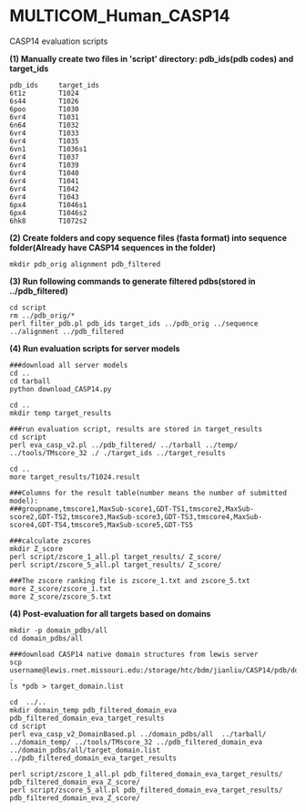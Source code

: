 # MULTICOM_Human_CASP14
CASP14 evaluation scripts


**(1) Manually create two files in 'script' directory: pdb_ids(pdb codes) and target_ids**
```
pdb_ids     target_ids	
6t1z	    T1024
6s44	    T1026
6poo	    T1030
6vr4	    T1031
6n64	    T1032
6vr4	    T1033
6vr4	    T1035
6vn1	    T1036s1
6vr4	    T1037
6vr4	    T1039
6vr4	    T1040
6vr4	    T1041
6vr4	    T1042
6vr4	    T1043
6px4	    T1046s1
6px4	    T1046s2
6hk8	    T1072s2
```

**(2) Create folders and copy sequence files (fasta format) into sequence folder(Already have CASP14 sequences in the folder)**
```
mkdir pdb_orig alignment pdb_filtered
```

**(3) Run following commands to generate filtered pdbs(stored in ../pdb_filtered)**
```
cd script
rm ../pdb_orig/*
perl filter_pdb.pl pdb_ids target_ids ../pdb_orig ../sequence ../alignment ../pdb_filtered
```


**(4) Run evaluation scripts for server models**

```
###download all server models
cd ..
cd tarball
python download_CASP14.py

cd ..
mkdir temp target_results

###run evaluation script, results are stored in target_results
cd script
perl eva_casp_v2.pl ../pdb_filtered/ ../tarball ../temp/ ../tools/TMscore_32 ./ ./target_ids ../target_results

cd ..
more target_results/T1024.result

###Columns for the result table(number means the number of submitted model):
###groupname,tmscore1,MaxSub-score1,GDT-TS1,tmscore2,MaxSub-score2,GDT-TS2,tmscore3,MaxSub-score3,GDT-TS3,tmscore4,MaxSub-score4,GDT-TS4,tmscore5,MaxSub-score5,GDT-TS5

###calculate zscores
mkdir Z_score
perl script/zscore_1_all.pl target_results/ Z_score/
perl script/zscore_5_all.pl target_results/ Z_score/

###The zscore ranking file is zscore_1.txt and zscore_5.txt
more Z_score/zscore_1.txt
more Z_score/zscore_5.txt

```

**(4) Post-evaluation for all targets based on domains**
```
mkdir -p domain_pdbs/all
cd domain_pdbs/all

###download CASP14 native domain structures from lewis server
scp username@lewis.rnet.missouri.edu:/storage/htc/bdm/jianliu/CASP14/pdb/domain/* .
ls *pdb > target_domain.list

cd  ../..
mkdir domain_temp pdb_filtered_domain_eva pdb_filtered_domain_eva_target_results
cd script
perl eva_casp_v2_DomainBased.pl ../domain_pdbs/all  ../tarball/  ../domain_temp/ ../tools/TMscore_32 ../pdb_filtered_domain_eva ../domain_pdbs/all/target_domain.list ../pdb_filtered_domain_eva_target_results

perl script/zscore_1_all.pl pdb_filtered_domain_eva_target_results/ pdb_filtered_domain_eva_Z_score/
perl script/zscore_5_all.pl pdb_filtered_domain_eva_target_results/ pdb_filtered_domain_eva_Z_score/
```